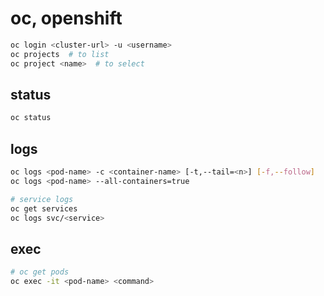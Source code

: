 # oc, openshift

```bash
oc login <cluster-url> -u <username>
oc projects  # to list
oc project <name>  # to select
```


## status

```bash
oc status
```


## logs

```bash
oc logs <pod-name> -c <container-name> [-t,--tail=<n>] [-f,--follow]
oc logs <pod-name> --all-containers=true

# service logs
oc get services
oc logs svc/<service>
```


## exec

```bash
# oc get pods
oc exec -it <pod-name> <command>
```
